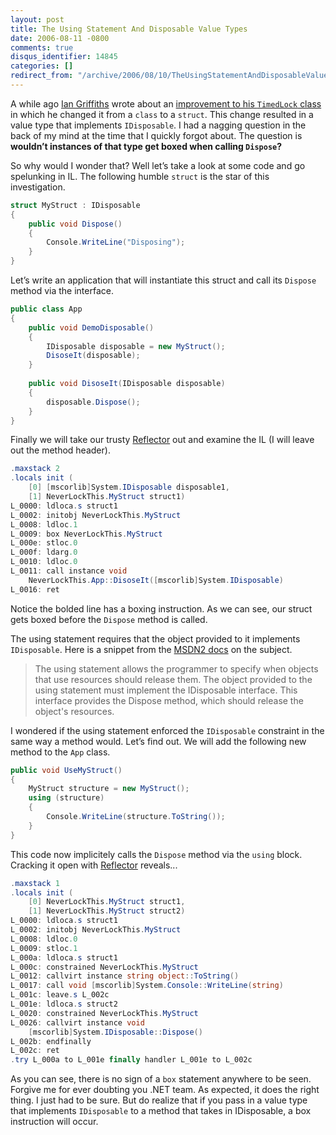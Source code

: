 ```yaml
---
layout: post
title: The Using Statement And Disposable Value Types
date: 2006-08-11 -0800
comments: true
disqus_identifier: 14845
categories: []
redirect_from: "/archive/2006/08/10/TheUsingStatementAndDisposableValueTypes.aspx/"
---
```


A while ago [Ian
Griffiths](http://www.interact-sw.co.uk/iangblog/ "Ian Griffiths") wrote
about an [improvement to his `TimedLock`
class](http://www.interact-sw.co.uk/iangblog/2004/04/26/yetmoretimedlocking "Oh No! Not the TimedLock Again!")
in which he changed it from a `class` to a `struct`. This change
resulted in a value type that implements `IDisposable`. I had a nagging
question in the back of my mind at the time that I quickly forgot about.
The question is **wouldn’t instances of that type get boxed when calling
`Dispose`?**

So why would I wonder that? Well let’s take a look at some code and go
spelunking in IL. The following humble `struct` is the star of this
investigation.

```csharp
struct MyStruct : IDisposable
{
    public void Dispose()
    {
        Console.WriteLine("Disposing");
    }
}
```

Let’s write an application that will instantiate this struct and call
its `Dispose` method via the interface.

```csharp
public class App
{
    public void DemoDisposable()
    {
        IDisposable disposable = new MyStruct();
        DisoseIt(disposable);
    }
    
    public void DisoseIt(IDisposable disposable)
    {
        disposable.Dispose();
    }
}
```

Finally we will take our trusty
[Reflector](http://www.aisto.com/roeder/dotnet/ "Reflector") out and
examine the IL (I will leave out the method header).

```csharp
.maxstack 2
.locals init (
    [0] [mscorlib]System.IDisposable disposable1,
    [1] NeverLockThis.MyStruct struct1)
L_0000: ldloca.s struct1
L_0002: initobj NeverLockThis.MyStruct
L_0008: ldloc.1 
L_0009: box NeverLockThis.MyStruct
L_000e: stloc.0 
L_000f: ldarg.0 
L_0010: ldloc.0 
L_0011: call instance void 
    NeverLockThis.App::DisoseIt([mscorlib]System.IDisposable)
L_0016: ret 
```

Notice the bolded line has a boxing instruction. As we can see, our
struct gets boxed before the `Dispose` method is called.

The using statement requires that the object provided to it implements
`IDisposable`. Here is a snippet from the [MSDN2
docs](http://msdn2.microsoft.com/en-us/library/yh598w02.aspx "Using Statement")
on the subject.

> The using statement allows the programmer to specify when objects that
> use resources should release them. The object provided to the using
> statement must implement the IDisposable interface. This interface
> provides the Dispose method, which should release the object's
> resources.

I wondered if the using statement enforced the `IDisposable` constraint
in the same way a method would. Let’s find out. We will add the
following new method to the `App` class.

```csharp
public void UseMyStruct()
{
    MyStruct structure = new MyStruct();
    using (structure)
    {
        Console.WriteLine(structure.ToString());
    }
}
```

This code now implicitely calls the `Dispose` method via the `using`
block. Cracking it open with
[Reflector](http://www.aisto.com/roeder/dotnet/) reveals...

```csharp
.maxstack 1
.locals init (
    [0] NeverLockThis.MyStruct struct1,
    [1] NeverLockThis.MyStruct struct2)
L_0000: ldloca.s struct1
L_0002: initobj NeverLockThis.MyStruct
L_0008: ldloc.0 
L_0009: stloc.1 
L_000a: ldloca.s struct1
L_000c: constrained NeverLockThis.MyStruct
L_0012: callvirt instance string object::ToString()
L_0017: call void [mscorlib]System.Console::WriteLine(string)
L_001c: leave.s L_002c
L_001e: ldloca.s struct2
L_0020: constrained NeverLockThis.MyStruct
L_0026: callvirt instance void 
    [mscorlib]System.IDisposable::Dispose()
L_002b: endfinally 
L_002c: ret 
.try L_000a to L_001e finally handler L_001e to L_002c
```

As you can see, there is no sign of a `box` statement anywhere to be
seen. Forgive me for ever doubting you .NET team. As expected, it does
the right thing. I just had to be sure. But do realize that if you pass
in a value type that implements `IDisposable` to a method that takes in
IDisposable, a box instruction will occur.

